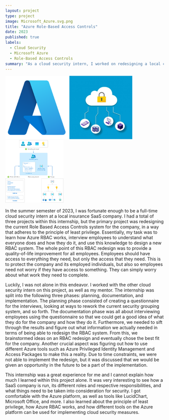 ```yaml
---
layout: project
type: project
image: Microsoft_Azure.svg.png
title: "Azure Role-Based Access Controls"
date: 2023
published: true
labels:
  - Cloud Security
  - Microsoft Azure
  - Role-Based Access Controls
summary: "As a cloud security intern, I worked on redesigning a local company's Azure role-based access controls system."
---
```


<div class="text-center p-4">
  <img width="200px" src="https://github.com/kyesteele/kyesteele.github.io/blob/main/Microsoft_Azure.svg.png?raw=true" class="img-thumbnail">
  <img width="200px" src="https://github.com/kyesteele/kyesteele.github.io/blob/main/cloudsecurity.png?raw=true" class="img-thumbnail" >
  <img width="185px"  src="https://github.com/kyesteele/kyesteele.github.io/blob/main/rbac-overview.png?raw=true" class="img-thumbnail" >
</div>

  In the summer semester of 2023, I was fortunate enough to be a full-time cloud security intern at a local insurance SaaS company. I had a total of three projects within this internship, but the primary project was redesigning the current Role Based Access Controls system for the company, in a way that adheres to the principle of least privilege. Essentially, my task was to learn how Azure RBAC works, interview employees to understand what everyone does and how they do it, and use this knowledge to design a new RBAC system. The whole point of this RBAC redesign was to provide a quality-of-life improvement for all employees. Employees should have access to everything they need, but only the access that they need. This is to protect the company and its employed individuals, but also so employees need not worry if they have access to something. They can simply worry about what work they need to complete.
	
 Luckily, I was not alone in this endeavor. I worked with the other cloud security intern on this project, as well as my mentor. The internship was split into the following three phases: planning, documentation, and implementation. The planning phase consisted of creating a questionnaire for the interviews, looking at ways to rework the current security grouping system, and so forth. The documentation phase was all about interviewing employees using the questionnaire so that we could get a good idea of what they do for the company and how they do it. Furthermore, we needed to sift through the results and figure out what information we actually needed in terms of being able to redesign the RBAC system. From this, we brainstormed ideas on an RBAC redesign and eventually chose the best fit for the company. Another crucial aspect was figuring out how to use different Azure tools such as Azure Privileged Identity Management and Access Packages to make this a reality. Due to time constraints, we were not able to implement the redesign, but it was discussed that we would be given an opportunity in the future to be a part of the implementation.
	
 This internship was a great experience for me and I cannot explain how much I learned within this project alone. It was very interesting to see how a SaaS company is run, its different roles and respective responsibilities, and what things need to be taken into consideration for security. I got comfortable with the Azure platform, as well as tools like LucidChart, Microsoft Office, and more. I also learned about the principle of least privilege, how Azure RBAC works, and how different tools on the Azure platform can be used for implementing cloud security measures.
